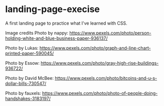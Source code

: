 # landing-page-execise
A first landing page to practice what I've learned with CSS.

Image credits
Photo by nappy: https://www.pexels.com/photo/person-holding-white-and-blue-business-paper-936137/

Photo by Lukas: https://www.pexels.com/photo/graph-and-line-chart-printed-paper-590045/

Photo by Essow: https://www.pexels.com/photo/gray-high-rise-buildings-936722/

Photo by David McBee: https://www.pexels.com/photo/bitcoins-and-u-s-dollar-bills-730547/

Photo by fauxels: https://www.pexels.com/photo/photo-of-people-doing-handshakes-3183197/